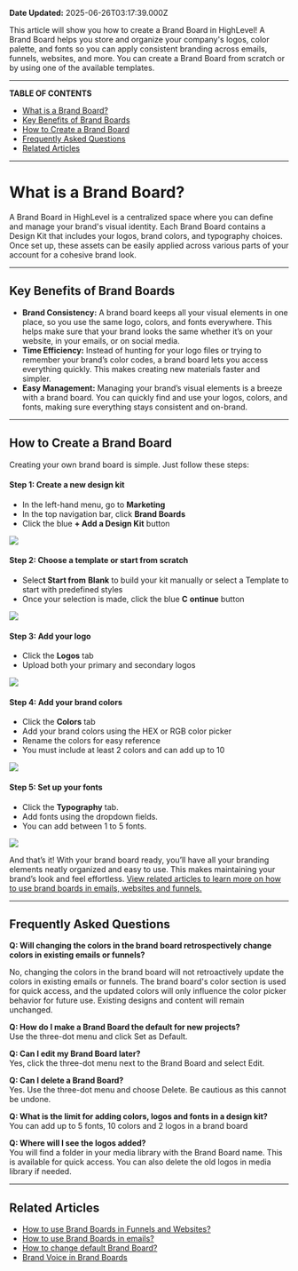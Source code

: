 **Date Updated:** 2025-06-26T03:17:39.000Z

  
This article will show you how to create a Brand Board in HighLevel! A Brand Board helps you store and organize your company's logos, color palette, and fonts so you can apply consistent branding across emails, funnels, websites, and more. You can create a Brand Board from scratch or by using one of the available templates.  
  
  
---

**TABLE OF CONTENTS**

* [What is a Brand Board?](#What-is-a-Brand-Board?)
* [Key Benefits of Brand Boards](#Key-Benefits-of-Brand-Boards)
* [How to Create a Brand Board](#How-to-Create-a-Brand-Board)
* [Frequently Asked Questions](#Frequently-Asked-Questions)
* [Related Articles](#Related-Articles)

---

# **What is a Brand Board?**

  
A Brand Board in HighLevel is a centralized space where you can define and manage your brand's visual identity. Each Brand Board contains a Design Kit that includes your logos, brand colors, and typography choices. Once set up, these assets can be easily applied across various parts of your account for a cohesive brand look.

---

## **Key Benefits of Brand Boards**

  
* **Brand Consistency:** A brand board keeps all your visual elements in one place, so you use the same logo, colors, and fonts everywhere. This helps make sure that your brand looks the same whether it’s on your website, in your emails, or on social media.
* **Time Efficiency:** Instead of hunting for your logo files or trying to remember your brand’s color codes, a brand board lets you access everything quickly. This makes creating new materials faster and simpler.
* **Easy Management:** Managing your brand’s visual elements is a breeze with a brand board. You can quickly find and use your logos, colors, and fonts, making sure everything stays consistent and on-brand.

---

## **How to Create a Brand Board**

  
Creating your own brand board is simple. Just follow these steps:  
  
  
#### **Step 1:** Create a new design kit

  
* In the left-hand menu, go to **Marketing**
* In the top navigation bar, click **Brand Boards**
* Click the blue **\+ Add a Design Kit** button

  
![](https://s3.amazonaws.com/cdn.freshdesk.com/data/helpdesk/attachments/production/155048886354/original/nbJbzF9lcdF40u4gljdCgE3advNm9W4hTA.png?1750886791)
  
  
#### **Step 2:** Choose a template or start from scratch

  
* Selec**t Start from** **Blank** to build your kit manually or select a Template to start with predefined styles
* Once your selection is made, click the blue **C** **ontinue**  button

![](https://s3.amazonaws.com/cdn.freshdesk.com/data/helpdesk/attachments/production/155031421019/original/Pl-FO1FRXTR-haMWiL1PeuviJ7XZ_IKWwA.png?1724242773)  
  
#### **Step 3:** Add your logo

  
* Click the **Logos** tab
* Upload both your primary and secondary logos

![](https://s3.amazonaws.com/cdn.freshdesk.com/data/helpdesk/attachments/production/155031808815/original/3-ZbnX79zRSh0u54hry_3dxo87Vj6MbC3Q.png?1724842846)  

  
#### **Step 4:** Add your brand colors

  
* Click the **Colors** tab
* Add your brand colors using the HEX or RGB color picker
* Rename the colors for easy reference
* You must include at least 2 colors and can add up to 10

  
![](https://s3.amazonaws.com/cdn.freshdesk.com/data/helpdesk/attachments/production/155031803023/original/zfT8II7UQbeyo_TLgDwCdNZ15aXF8-cy0g.png?1724839684)
  
  
#### **Step 5:** Set up your fonts

  
* Click the **Typography** tab.
* Add fonts using the dropdown fields.
* You can add between 1 to 5 fonts.

![](https://s3.amazonaws.com/cdn.freshdesk.com/data/helpdesk/attachments/production/155031803568/original/xp2G_W4VEmMk3sybFy9CYXnELxTuJ_Lx7g.png?1724839922)
  
  
And that’s it! With your brand board ready, you’ll have all your branding elements neatly organized and easy to use. This makes maintaining your brand’s look and feel effortless. [View related articles to learn more on how to use brand boards in emails, websites and funnels. ](#Related-Articles)

---

## **Frequently Asked Questions**

  
**Q: Will changing the colors in the brand board retrospectively change colors in existing emails or funnels?**

No, changing the colors in the brand board will not retroactively update the colors in existing emails or funnels. The brand board's color section is used for quick access, and the updated colors will only influence the color picker behavior for future use. Existing designs and content will remain unchanged.

  
**Q: How do I make a Brand Board the default for new projects?**  
Use the three-dot menu and click Set as Default.  
  
**Q: Can I edit my Brand Board later?**  
Yes, click the three-dot menu next to the Brand Board and select Edit.  
  
**Q: Can I delete a Brand Board?**  
Yes. Use the three-dot menu and choose Delete. Be cautious as this cannot be undone.  
  
**Q: What is the limit for adding colors, logos and fonts in a design kit?**  
You can add up to 5 fonts, 10 colors and 2 logos in a brand board  
  
**Q: Where will I see the logos added?**  
You will find a folder in your media library with the Brand Board name. This is available for quick access. You can also delete the old logos in media library if needed.

---

## **Related Articles**

  
* [How to use Brand Boards in Funnels and Websites?](https://help.gohighlevel.com/en/support/solutions/articles/155000003231)
* [How to use Brand Boards in emails?](https://help.gohighlevel.com/en/support/solutions/articles/155000003137)
* [How to change default Brand Board?](https://help.gohighlevel.com/en/support/solutions/articles/155000003138)
* [Brand Voice in Brand Boards](https://help.gohighlevel.com/en/support/solutions/articles/155000005085)[](https://help.gohighlevel.com/en/support/solutions/articles/155000005085)[](https://help.gohighlevel.com/a/solutions/articles/155000003145?portalId=48000045315)[](https://help.gohighlevel.com/a/solutions/articles/155000003145?portalId=48000045315)**[](https://help.gohighlevel.com/a/solutions/articles/155000003145?portalId=48000045315)[](https://help.gohighlevel.com/a/solutions/articles/155000003145?portalId=48000045315)**